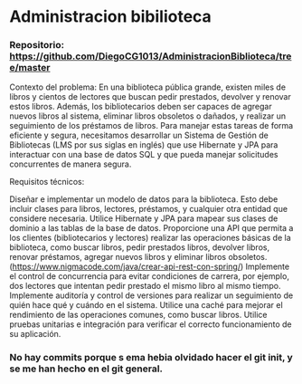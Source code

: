 # Administracion bibilioteca

### Repositorio: https://github.com/DiegoCG1013/AdministracionBiblioteca/tree/master

Contexto del problema: En una biblioteca pública grande, existen miles de libros y cientos de lectores que buscan pedir prestados, devolver y renovar estos libros. Además, los bibliotecarios deben ser capaces de agregar nuevos libros al sistema, eliminar libros obsoletos o dañados, y realizar un seguimiento de los préstamos de libros. Para manejar estas tareas de forma eficiente y segura, necesitamos desarrollar un Sistema de Gestión de Bibliotecas (LMS por sus siglas en inglés) que use Hibernate y JPA para interactuar con una base de datos SQL y que pueda manejar solicitudes concurrentes de manera segura.

Requisitos técnicos:

Diseñar e implementar un modelo de datos para la biblioteca. Esto debe incluir clases para libros, lectores, préstamos, y cualquier otra entidad que considere necesaria.
Utilice Hibernate y JPA para mapear sus clases de dominio a las tablas de la base de datos.
Proporcione una API que permita a los clientes (bibliotecarios y lectores) realizar las operaciones básicas de la biblioteca, como buscar libros, pedir prestados libros, devolver libros, renovar préstamos, agregar nuevos libros y eliminar libros obsoletos.(https://www.nigmacode.com/java/crear-api-rest-con-spring/)
Implemente el control de concurrencia para evitar condiciones de carrera, por ejemplo, dos lectores que intentan pedir prestado el mismo libro al mismo tiempo.
Implemente auditoría y control de versiones para realizar un seguimiento de quién hace qué y cuándo en el sistema.
Utilice una caché para mejorar el rendimiento de las operaciones comunes, como buscar libros.
Utilice pruebas unitarias e integración para verificar el correcto funcionamiento de su aplicación.


### No hay commits porque s ema hebia olvidado hacer el git init, y se me han hecho en el git general.
